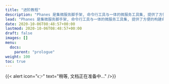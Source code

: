 ```yaml
---
title: "进阶教程"
description: "Phanes 是集微服务脚手架, 命令行工具与一体的微服务工具集, 提供了方便的构建命令和各种代码生成命令, 让你能够方便快速的构建微服务项目"
lead: "Phanes 是集微服务脚手架, 命令行工具与一体的微服务工具集, 提供了方便的构建命令和各种代码生成命令, 让你能够方便快速的构建微服务项目"
date: 2020-10-06T08:48:57+00:00
lastmod: 2020-10-06T08:48:57+00:00
draft: false
images: []
menu:
  docs:
    parent: "prologue"
weight: 100
toc: true
---
```



{{< alert icon="👉" text="稍等, 文档正在准备中..." />}}
